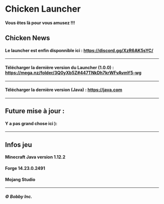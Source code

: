 # Chicken Launcher

#### Vous êtes là pour vous amusez !!!

## Chicken News

#### Le launcher est enfin disponnible ici : https://discord.gg/XzR6AK5sYC/
----------------------------------------------------------------------------------------
#### Télécharger la dernière version du Launcher (1.0.0) : https://mega.nz/folder/3Q0yXb5Z#447TNkDh7krWFvAvmY5-wg
----------------------------------------------------------------------------------------
#### Télécharger la dernière version (Java) : https://java.com
----------------------------------------------------------------------------------------
## Future mise à jour :

#### Y a pas grand chose ici ):
----------------------------------------------------------------------------------------
## Infos jeu

#### Minecraft Java version 1.12.2
#### Forge 14.23.0.2491
#### Mojang Studio
----------------------------------------------------------------------------------------
##### © Bobby Inc.
